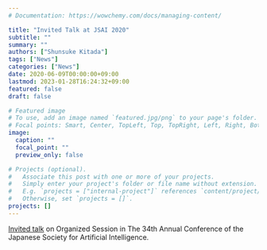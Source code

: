 ```yaml
---
# Documentation: https://wowchemy.com/docs/managing-content/

title: "Invited Talk at JSAI 2020"
subtitle: ""
summary: ""
authors: ["Shunsuke Kitada"]
tags: ["News"]
categories: ["News"]
date: 2020-06-09T00:00:00+09:00
lastmod: 2023-01-28T16:24:32+09:00
featured: false
draft: false

# Featured image
# To use, add an image named `featured.jpg/png` to your page's folder.
# Focal points: Smart, Center, TopLeft, Top, TopRight, Left, Right, BottomLeft, Bottom, BottomRight.
image:
  caption: ""
  focal_point: ""
  preview_only: false

# Projects (optional).
#   Associate this post with one or more of your projects.
#   Simply enter your project's folder or file name without extension.
#   E.g. `projects = ["internal-project"]` references `content/project/deep-learning/index.md`.
#   Otherwise, set `projects = []`.
projects: []
---
```


[Invited talk](https://confit.atlas.jp/guide/event/jsai2020/subject/1H3-OS-12a-05/tables) on Organized Session in The 34th Annual Conference of the Japanese Society for Artificial Intelligence.
